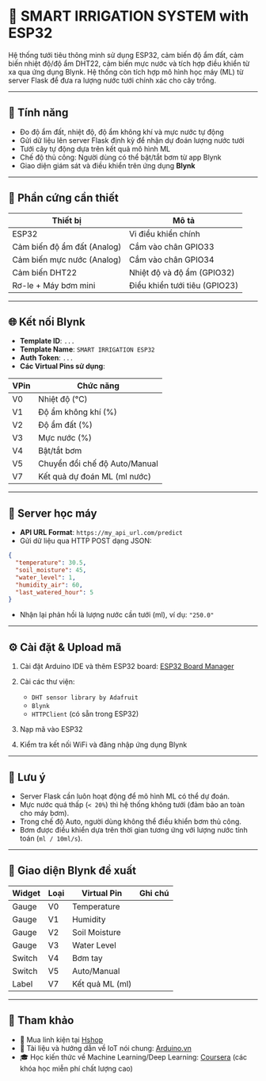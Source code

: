 # 🌱 SMART IRRIGATION SYSTEM with ESP32

Hệ thống tưới tiêu thông minh sử dụng ESP32, cảm biến độ ẩm đất, cảm biến nhiệt độ/độ ẩm DHT22, cảm biến mực nước và tích hợp điều khiển từ xa qua ứng dụng Blynk. Hệ thống còn tích hợp mô hình học máy (ML) từ server Flask để đưa ra lượng nước tưới chính xác cho cây trồng.

---

## 🚀 Tính năng

* Đo độ ẩm đất, nhiệt độ, độ ẩm không khí và mực nước tự động
* Gửi dữ liệu lên server Flask định kỳ để nhận dự đoán lượng nước tưới
* Tưới cây tự động dựa trên kết quả mô hình ML
* Chế độ thủ công: Người dùng có thể bật/tắt bơm từ app Blynk
* Giao diện giám sát và điều khiển trên ứng dụng **Blynk**

---

## 🔧 Phần cứng cần thiết

| Thiết bị                    | Mô tả                         |
| --------------------------- | ----------------------------- |
| ESP32                       | Vi điều khiển chính           |
| Cảm biến độ ẩm đất (Analog) | Cắm vào chân GPIO33           |
| Cảm biến mực nước (Analog)  | Cắm vào chân GPIO34           |
| Cảm biến DHT22              | Nhiệt độ và độ ẩm (GPIO32)    |
| Rơ-le + Máy bơm mini        | Điều khiển tưới tiêu (GPIO23) |

---

## 🌐 Kết nối Blynk

* **Template ID**: `...`
* **Template Name**: `SMART IRRIGATION ESP32`
* **Auth Token**: `...`
* **Các Virtual Pins sử dụng**:

| VPin | Chức năng                     |
| ---- | ----------------------------- |
| V0   | Nhiệt độ (°C)                 |
| V1   | Độ ẩm không khí (%)           |
| V2   | Độ ẩm đất (%)                 |
| V3   | Mực nước (%)                  |
| V4   | Bật/tắt bơm                   |
| V5   | Chuyển đổi chế độ Auto/Manual |
| V7   | Kết quả dự đoán ML (ml nước)  |

---

## 🧠 Server học máy

* **API URL Format**: `https://my_api_url.com/predict`
* Gửi dữ liệu qua HTTP POST dạng JSON:

```json
{
  "temperature": 30.5,
  "soil_moisture": 45,
  "water_level": 1,
  "humidity_air": 60,
  "last_watered_hour": 5
}
```

* Nhận lại phản hồi là lượng nước cần tưới (ml), ví dụ: `"250.0"`

---

## ⚙️ Cài đặt & Upload mã

1. Cài đặt Arduino IDE và thêm ESP32 board: [ESP32 Board Manager](https://github.com/espressif/arduino-esp32)
2. Cài các thư viện:

   * `DHT sensor library by Adafruit`
   * `Blynk`
   * `HTTPClient` (có sẵn trong ESP32)
3. Nạp mã vào ESP32
4. Kiểm tra kết nối WiFi và đăng nhập ứng dụng Blynk

---

## 📝 Lưu ý

* Server Flask cần luôn hoạt động để mô hình ML có thể dự đoán.
* Mực nước quá thấp (`< 20%`) thì hệ thống không tưới (đảm bảo an toàn cho máy bơm).
* Trong chế độ Auto, người dùng không thể điều khiển bơm thủ công.
* Bơm được điều khiển dựa trên thời gian tương ứng với lượng nước tính toán (`ml / 10ml/s`).

---

## 📸 Giao diện Blynk đề xuất

| Widget | Loại | Virtual Pin     | Ghi chú |
| ------ | ---- | --------------- | ------- |
| Gauge  | V0   | Temperature     |         |
| Gauge  | V1   | Humidity        |         |
| Gauge  | V2   | Soil Moisture   |         |
| Gauge  | V3   | Water Level     |         |
| Switch | V4   | Bơm tay         |         |
| Switch | V5   | Auto/Manual     |         |
| Label  | V7   | Kết quả ML (ml) |         |

---

## 🔗 Tham khảo

* 🛒 Mua linh kiện tại [Hshop](https://hshop.vn/)
* 📘 Tài liệu và hướng dẫn về IoT nói chung: [Arduino.vn](http://arduino.vn/)
* 🎓 Học kiến thức về Machine Learning/Deep Learning: [Coursera](https://www.coursera.org/) (các khóa học miễn phí chất lượng cao)
